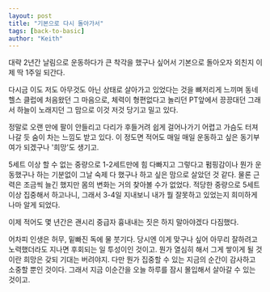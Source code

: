```yaml
---
layout: post
title: "기본으로 다시 돌아가서"
tags: [back-to-basic]
author: "Keith"
---
```


대략 2년간 날림으로 운동하다가 큰 착각을 했구나 싶어서 기본으로 돌아오자 외친지 이제 딱 1주일 되간다. 

다시금 이도 저도 아무것도 아닌 상태로 살아가고 있었다는 것을 뼈저리게 느끼며 동네 헬스 클럽에 처음왔던 그 마음으로, 체력이 형편없다고 놀리던 PT앞에서 끙끙대던 그래서 하늘이 노래지던 그 맘으로 이것 저것 당기고 밀고 있다.

정말로 오랜 만에 팔이 안들리고 다리가 후들거려 쉽게 걸어나가기 어렵고 가슴도 터져나갈 듯 숨이 차는 느낌도 받고 있다. 이 정도면 적어도 매일 매일 운동하고 싶은 동기부여가 되겠구나 '희망'도 생기고. 

5세트 이상 할 수 없는 중량으로 1-2세트만에 힘 다빠지고 그렇다고 펌핑감이나 뭔가 운동했구나 하는 기분없이 그날 숙제 다 했구나 하고 싶은 맘으로 살았던 것 같다. 물론 근력은 조금씩 늘긴 했지만 몸의 변화는 거의 찾아볼 수가 없었다. 적당한 중량으로 5세트 이상 집중해서 하고나니, 그래서 3-4일 지내보니 내가 뭘 잘못하고 있었는지 희미하게나마 알게 되었다. 

이제 적어도 몇 년간은 괜시리 중급자 흉내내는 짓은 하지 말아야겠다 다짐했다. 

어차피 인생은 허무, 밑빠진 독에 물 붓기다. 당시엔 이게 맞구나 싶어 아무리 잘하려고 노력했더라도 지나면 후회되는 일 투성이인 것이고. 뭔가 열심히 해서 그게 쌓이게 될 것이란 희망은 갖되 기대는 버려야지. 다만 뭔가 집중할 수 있는 지금의 순간이 감사하고 소중할 뿐인 것이다. 그래서 지금 이순간을 오늘 하루를 잠시 몰입해서 살아갈 수 있는 것이고. 